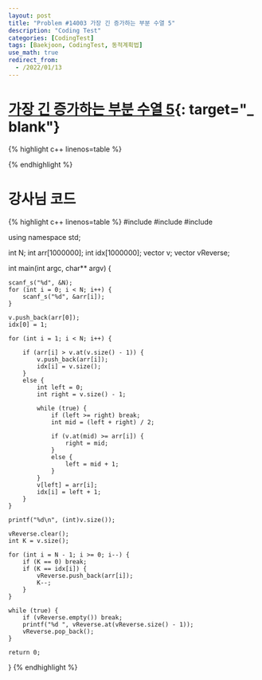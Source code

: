 ```yaml
---
layout: post
title: "Problem #14003 가장 긴 증가하는 부분 수열 5"
description: "Coding Test"
categories: [CodingTest]
tags: [Baekjoon, CodingTest, 동적계획법]
use_math: true
redirect_from:
  - /2022/01/13
---
```


# [가장 긴 증가하는 부분 수열 5](https://www.acmicpc.net/problem/14003){: target="_ blank"}

{% highlight c++ linenos=table %} 

{% endhighlight %}


# 강사님 코드

{% highlight c++ linenos=table %} 
#include <iostream>
#include <algorithm>
#include <vector>

using namespace std;

int N;
int arr[1000000];
int idx[1000000];
vector<int> v;
vector<int> vReverse;

int main(int argc, char** argv) {

    scanf_s("%d", &N);
    for (int i = 0; i < N; i++) {
        scanf_s("%d", &arr[i]);
    }

    v.push_back(arr[0]);
    idx[0] = 1;

    for (int i = 1; i < N; i++) {

        if (arr[i] > v.at(v.size() - 1)) {
            v.push_back(arr[i]);
            idx[i] = v.size();
        }
        else {
            int left = 0;
            int right = v.size() - 1;

            while (true) {
                if (left >= right) break;
                int mid = (left + right) / 2;

                if (v.at(mid) >= arr[i]) {
                    right = mid;
                }
                else {
                    left = mid + 1;
                }
            }
            v[left] = arr[i];
            idx[i] = left + 1;
        }
    }

    printf("%d\n", (int)v.size());

    vReverse.clear();
    int K = v.size();

    for (int i = N - 1; i >= 0; i--) {
        if (K == 0) break;
        if (K == idx[i]) {
            vReverse.push_back(arr[i]);
            K--;
        }
    }

    while (true) {
        if (vReverse.empty()) break;
        printf("%d ", vReverse.at(vReverse.size() - 1));
        vReverse.pop_back();
    }

    return 0;
}
{% endhighlight %}
